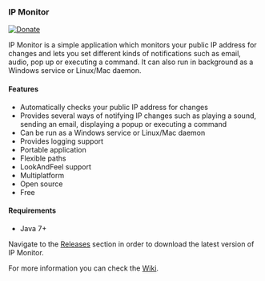 ### IP Monitor

[![Donate](https://img.shields.io/badge/paypal-donate-green.svg)](https://www.paypal.me/pupi1985)

IP Monitor is a simple application which monitors your public IP address for changes and lets you set different kinds of notifications such as email, audio, pop up or executing a command. It can also run in background as a Windows service or Linux/Mac daemon.

#### Features

 *  Automatically checks your public IP address for changes
 *  Provides several ways of notifying IP changes such as playing a sound, sending an email, displaying a popup or executing a command
 *  Can be run as a Windows service or Linux/Mac daemon
 *  Provides logging support
 *  Portable application
 *  Flexible paths
 *  LookAndFeel support
 *  Multiplatform
 *  Open source
 *  Free

#### Requirements

 *  Java 7+

Navigate to the [Releases](https://github.com/pupi1985/IPMonitor/releases) section in order to download the latest version of IP Monitor.

For more information you can check the [Wiki](https://github.com/pupi1985/IPMonitor/wiki).
